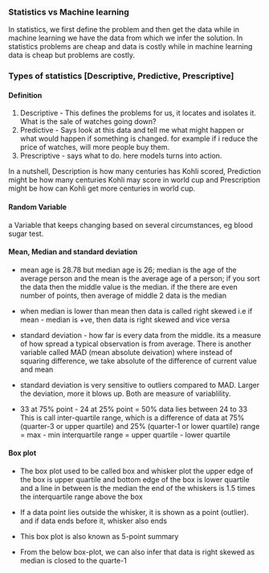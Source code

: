 ### Statistics vs Machine learning

In statistics, we first define the problem and then get the data while in machine learning we have the data from which we infer the solution. In statistics problems are cheap and data is costly while in machine learning data is cheap but problems are costly.

### Types of statistics [Descriptive, Predictive, Prescriptive]
#### Definition
1. Descriptive - This defines the problems for us, it locates and isolates it. What is the sale of watches going down?
2. Predictive - Says look at this data and tell me what might happen or what would happen if something is changed. for example if i reduce the price of watches, will more people buy them.
3. Prescriptive - says what to do. here models turns into action.

In a nutshell, Description is how many centuries has Kohli scored, Prediction might be how many centuries Kohli may score in world cup and Prescription might be how can Kohli get more centuries in world cup.

#### Random Variable
a Variable that keeps changing based on several circumstances, eg blood sugar test.

#### Mean, Median and standard deviation

- mean age is 28.78 but median age is 26; median is the age of the
average person and the mean is the average age of a person; if you
sort the data then the middle value is the median. if the there are
even number of points, then average of middle 2 data is the median

- when median is lower than mean then data is called right skewed i.e
if mean - median is +ve, then data is right skewed and vice versa

- standard deviation - how far is every data from the middle. its a measure
of how spread a typical observation is from average. There is another
variable called MAD (mean absolute deivation) where instead of squaring
difference, we take absolute of the difference of current value and mean

- standard deviation is very sensitive to outliers compared to MAD. Larger
the deviation, more it blows up. Both are measure of variablility.

- 33 at 75% point - 24 at 25% point = 50% data lies between 24 to 33
This is call inter-quartile range, which is a difference of data at
75% (quarter-3 or upper quartile) and 25% (quarter-1 or lower quartile)
range = max - min
interquartile range = upper quartile - lower quartile

#### Box plot

- The box plot used to be called box and whisker plot
the upper edge of the box is upper quartile and bottom edge of the
box is lower quartile and a line in between is the median
the end of the whiskers is 1.5 times the interquartile range above
the box

- If a data point lies outside the whisker, it is shown as a point (outlier).
and if data ends before it, whisker also ends

- This box plot is also known as 5-point summary

- From the below box-plot, we can also infer that data is right skewed
as median is closed to the quarte-1
